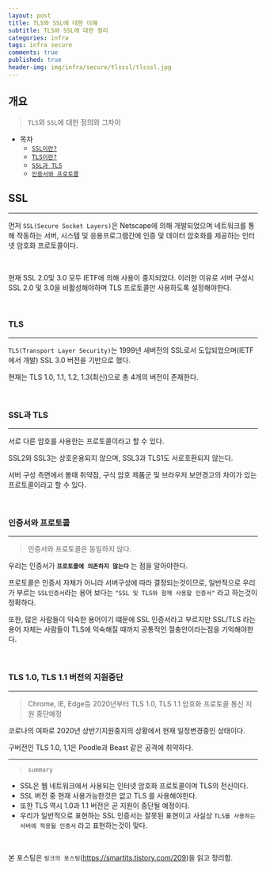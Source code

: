 ```yaml
---
layout: post
title: TLS와 SSL에 대한 이해
subtitle: TLS와 SSL에 대한 정리
categories: infra
tags: infra secure
comments: true
published: true
header-img: img/infra/secure/tlsssl/tlsssl.jpg
---
```


## 개요
> `TLS`와 `SSL`에 대한 정의와 그차이
  
- 목차
	- [`SSL이란?`](#SSL)
	- [`TLS이란?`](#TLS)
	- [`SSL과 TLS`](#ssl과-tls)
	- [`인증서와 프로토콜`](#인증서와-프로토콜)
  
## SSL
---
먼저 `SSL(Secure Socket Layers)`은 Netscape에 의해 개발되었으며 네트워크를 통해 작동하는 서버, 시스템 및 응용프로그램간에 인증 및 데이터 암호화를 제공하는 인터넷 암호화 프로토콜이다.

<br>

현재 SSL 2.0및 3.0 모두 IETF에 의해 사용이 중지되었다. 이러한 이유로 서버 구성시 SSL 2.0 및 3.0을 비활성해야하며 TLS 프로토콜만 사용하도록 설정해야한다.

<br>

### TLS
---

`TLS(Transport Layer Security)`는 1999년 새버전의 SSL로서 도입되었으며(IETF에서 개발) SSL 3.0 버전을 기반으로 했다.

현재는 TLS 1.0, 1.1, 1.2, 1.3(최신)으로 총 4개의 버전이 존재한다.

<br>

### SSL과 TLS

---

서로 다른 암호를 사용한는 프로토콜이라고 할 수 있다.

SSL2와 SSL3는 상호운용되지 않으며, SSL3과 TLS1도 서로호환되지 않는다.

서버 구성 측면에서 볼때 취약점, 구식 암호 제품군 및 브라우저 보안경고의 차이가 있는 프로토콜이라고 할 수 있다.

<br>

### 인증서와 프로토콜
---

> 인증서와 프로토콜은 동일하지 않다.

우리는 인증서가 **`프로토콜에 의존하지 않는다`** 는 점을 알아야한다.

프로토콜은 인증서 자체가 아니라 서버구성에 따라 결정되는것이므로, 일반적으로 우리가 부르는 `SSL인증서`라는 용어 보다는 `"SSL 및 TLS와 함께 사용할 인증서"` 라고 하는것이 정확하다.

또한, 많은 사람들이 익숙한 용어이기 떄문에 SSL 인증서라고 부르지만 SSL/TLS 라는 용어 자체는 사람들이 TLS에 익숙해질 때까지 공통적인 절충안이라는점을 기억해야한다.

<br>

### TLS 1.0, TLS 1.1 버전의 지원중단

---

> Chrome, IE, Edge등 2020년부터 TLS 1.0, TLS 1.1 암호화 프로토콜 통신 지원 중단예정

코로나의 여파로 2020년 상반기지원중지의 상황에서 현재 일정변경중인 상태이다.

구버전인 TLS 1.0, 1,1은 Poodle과 Beast 같은 공격에 취약하다.


---

> `summary`

- SSL은 웹 네트워크에서 사용되는 인터넷 암호화 프로토콜이며 TLS의 전신이다.
- SSL 버전 중 현재 사용가능한것은 없고 TLS 를 사용해야한다.
- 또한 TLS 역시 1.0과 1.1 버전은 곧 지원이 중단될 예정이다.
- 우리가 일반적으로 표현하는 SSL 인증서는 잘못된 표현이고 사실상 `TLS를 사용하는 서버에 적용될 인증서` 라고 표현하는것이 맞다.

<br>

본 포스팅은 `링크의 포스팅`(https://smartits.tistory.com/209)을 읽고 정리함.